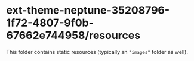 # ext-theme-neptune-35208796-1f72-4807-9f0b-67662e744958/resources

This folder contains static resources (typically an `"images"` folder as well).

